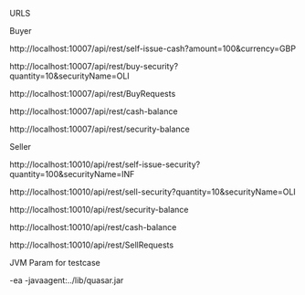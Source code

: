 URLS

Buyer

http://localhost:10007/api/rest/self-issue-cash?amount=100&currency=GBP

http://localhost:10007/api/rest/buy-security?quantity=10&securityName=OLI


http://localhost:10007/api/rest/BuyRequests

http://localhost:10007/api/rest/cash-balance

http://localhost:10007/api/rest/security-balance



Seller

http://localhost:10010/api/rest/self-issue-security?quantity=100&securityName=INF

http://localhost:10010/api/rest/sell-security?quantity=10&securityName=OLI

http://localhost:10010/api/rest/security-balance

http://localhost:10010/api/rest/cash-balance

http://localhost:10010/api/rest/SellRequests



JVM Param for testcase

-ea -javaagent:../lib/quasar.jar
